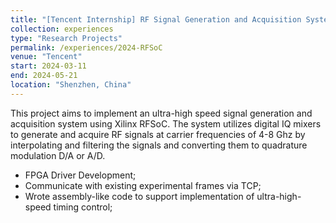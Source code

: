 ```yaml
---
title: "[Tencent Internship] RF Signal Generation and Acquisition System"
collection: experiences
type: "Research Projects"
permalink: /experiences/2024-RFSoC
venue: "Tencent"
start: 2024-03-11
end: 2024-05-21
location: "Shenzhen, China"
---
```


This project aims to implement an ultra-high speed signal generation and acquisition system using Xilinx RFSoC. The system utilizes digital IQ mixers to generate and acquire RF signals at carrier frequencies of 4-8 Ghz by interpolating and filtering the signals and converting them to quadrature modulation D/A or A/D.

* FPGA Driver Development;
* Communicate with existing experimental frames via TCP;
* Wrote assembly-like code to support implementation of ultra-high-speed timing control;
